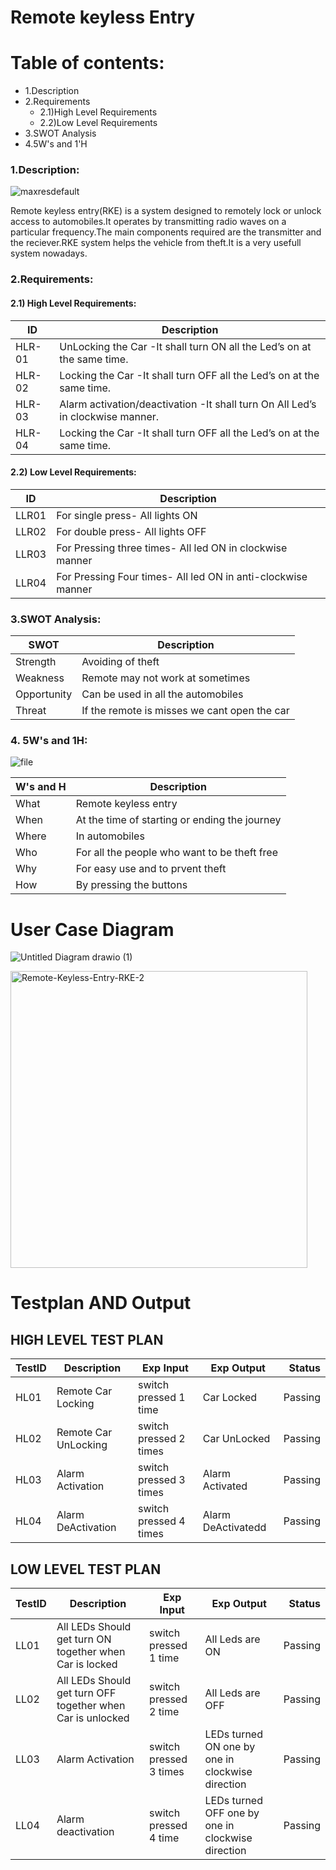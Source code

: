 # Remote keyless Entry

Table of contents:
==================

<!--ts-->
   * 1.Description
   * 2.Requirements
      * 2.1)High Level Requirements
      * 2.2)Low Level Requirements
   * 3.SWOT Analysis
   * 4.5W's and 1'H
 <!--te--> 
  
### 1.Description:

![maxresdefault](https://user-images.githubusercontent.com/70833253/157854991-c6e073c1-658d-4d97-b77d-bd36b9dbdbbc.jpg)


Remote keyless entry(RKE) is a system designed to remotely lock or unlock access to automobiles.It operates by transmitting radio waves on a particular frequency.The main components required are the transmitter and the reciever.RKE system helps the vehicle from theft.It is a very usefull system nowadays.

### 2.Requirements:
#### 2.1) High Level Requirements:
| ID | Description |
| -- | --- |
| HLR-01 | UnLocking the Car -It shall turn ON all the Led’s on at the same time. |
| HLR-02 | Locking the Car -It shall turn OFF all the Led’s on at the same time. |
| HLR-03 | Alarm activation/deactivation -It shall turn On All Led’s in clockwise manner. |
| HLR-04 | Locking the Car -It shall turn OFF all the Led’s on at the same time. |
#### 2.2) Low Level Requirements:
| ID | Description |
| --- | --- |
| LLR01 | For single press- All lights ON |
| LLR02 | For double press- All lights OFF |
| LLR03 | For Pressing three times- All led ON in clockwise manner |
| LLR04 | For Pressing Four times- All led ON in anti-clockwise manner |
### 3.SWOT Analysis:
| SWOT | Description |
| --- | --- |
| Strength | Avoiding of theft |
| Weakness | Remote may not work at sometimes |
| Opportunity | Can be used in all the automobiles |
| Threat | If the remote is misses we cant open the car |
### 4. 5W's and 1H:

![file](https://user-images.githubusercontent.com/70833253/157871717-71d4f9a1-62e8-4200-a168-24fe3df3af51.jpg)

| W's and H | Description |
| --- | --- |
| What | Remote keyless entry |
| When | At the time of starting or ending the journey |
| Where | In automobiles |
| Who | For all the people who want to be theft free|
| Why | For easy use and to prvent theft |
| How | By pressing the buttons |

# User Case Diagram

![Untitled Diagram drawio (1)](https://user-images.githubusercontent.com/99134492/157879413-36f1e38c-b889-4e3a-a589-7c45254f874a.png)
















<img width="475" alt="Remote-Keyless-Entry-RKE-2" src="https://user-images.githubusercontent.com/70833253/157870330-c6de5d77-b1f3-4eab-b1a5-4039b7f93903.png">

# Testplan AND Output

## HIGH LEVEL TEST PLAN

|TestID|Description|Exp Input|Exp Output|Status|
|:-----|-----------|---------|----------|-----:|
|HL01|Remote Car Locking|switch pressed 1 time|Car Locked|Passing|
|HL02|Remote Car UnLocking|switch pressed 2 times |Car UnLocked|Passing|
|HL03|Alarm Activation|switch pressed 3 times|Alarm Activated|Passing|
|HL04|Alarm DeActivation|switch pressed 4 times|Alarm DeActivatedd|Passing|

## LOW LEVEL TEST PLAN

|TestID|Description|Exp Input|Exp Output|Status|
|:-----|-----------|---------|----------|-----:|
|LL01|All LEDs Should get turn ON together when Car is locked|switch pressed 1 time|All Leds are ON|Passing|
|LL02|All LEDs Should get turn OFF together when Car is unlocked|switch pressed 2 time|All Leds are OFF|Passing|
|LL03|Alarm Activation|switch pressed 3 times|LEDs turned ON one by one in clockwise direction|Passing|
|LL04|Alarm deactivation|switch pressed 4 time|LEDs turned OFF one by one in clockwise direction|Passing|


